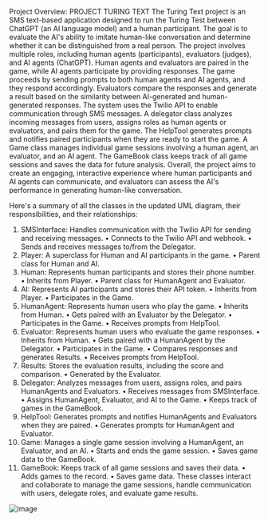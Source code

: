 Project Overview:
PROJECT TURING TEXT
The Turing Text project is an SMS text-based application designed to run the Turing Test between ChatGPT (an AI language model) and a human participant. The goal is to evaluate the AI's ability to imitate human-like conversation and determine whether it can be distinguished from a real person.
The project involves multiple roles, including human agents (participants), evaluators (judges), and AI agents (ChatGPT). Human agents and evaluators are paired in the game, while AI agents participate by providing responses. The game proceeds by sending prompts to both human agents and AI agents, and they respond accordingly. Evaluators compare the responses and generate a result based on the similarity between AI-generated and human-generated responses.
The system uses the Twilio API to enable communication through SMS messages. A delegator class analyzes incoming messages from users, assigns roles as human agents or evaluators, and pairs them for the game. The HelpTool generates prompts and notifies paired participants when they are ready to start the game.
A Game class manages individual game sessions involving a human agent, an evaluator, and an AI agent. The GameBook class keeps track of all game sessions and saves the data for future analysis.
Overall, the project aims to create an engaging, interactive experience where human participants and AI agents can communicate, and evaluators can assess the AI's performance in generating human-like conversation.


Here's a summary of all the classes in the updated UML diagram, their responsibilities, and their relationships:
1. SMSInterface: Handles communication with the Twilio API for sending and receiving messages.
• Connects to the Twilio API and webhook.
• Sends and receives messages to/from the Delegator.
2. Player: A superclass for Human and AI participants in the game.
• Parent class for Human and AI.
3. Human: Represents human participants and stores their phone number.
• Inherits from Player.
• Parent class for HumanAgent and Evaluator.
4. AI: Represents AI participants and stores their API token.
• Inherits from Player.
• Participates in the Game.
5. HumanAgent: Represents human users who play the game.
• Inherits from Human.
• Gets paired with an Evaluator by the Delegator.
• Participates in the Game.
• Receives prompts from HelpTool.
6. Evaluator: Represents human users who evaluate the game responses.
• Inherits from Human.
• Gets paired with a HumanAgent by the Delegator.
• Participates in the Game.
• Compares responses and generates Results.
• Receives prompts from HelpTool.
7. Results: Stores the evaluation results, including the score and comparison.
• Generated by the Evaluator.
8. Delegator: Analyzes messages from users, assigns roles, and pairs HumanAgents and Evaluators.
• Receives messages from SMSInterface.
• Assigns HumanAgent, Evaluator, and AI to the Game.
• Keeps track of games in the GameBook.
9. HelpTool: Generates prompts and notifies HumanAgents and Evaluators when they are paired.
• Generates prompts for HumanAgent and Evaluator.
10. Game: Manages a single game session involving a HumanAgent, an Evaluator, and an AI.
• Starts and ends the game session.
• Saves game data to the GameBook.
11. GameBook: Keeps track of all game sessions and saves their data.
• Adds games to the record.
• Saves game data.
These classes interact and collaborate to manage the game sessions, handle communication with users, delegate roles, and evaluate game results.



![image](https://user-images.githubusercontent.com/95186419/232374317-fa640684-239f-457b-9f28-5e3b678b75da.png)


